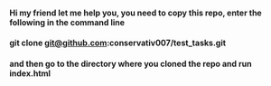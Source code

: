 #### Hi my friend let me help you, you need to copy this repo, enter the following in the command line
#### git clone git@github.com:conservativ007/test_tasks.git
#### and then go to the directory where you cloned the repo and run index.html
